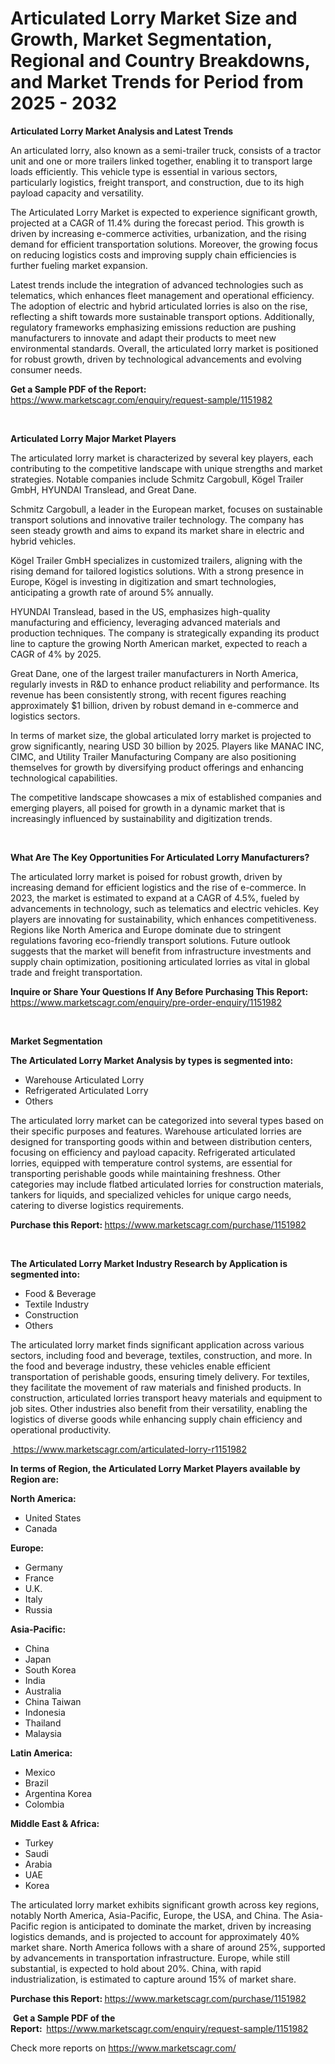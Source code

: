 <p><h1>Articulated Lorry Market Size and Growth, Market Segmentation, Regional and Country Breakdowns, and Market Trends for Period from 2025 -  2032</h1></p><p><strong>Articulated Lorry Market Analysis and Latest Trends</strong></p>
<p><p>An articulated lorry, also known as a semi-trailer truck, consists of a tractor unit and one or more trailers linked together, enabling it to transport large loads efficiently. This vehicle type is essential in various sectors, particularly logistics, freight transport, and construction, due to its high payload capacity and versatility.</p><p>The Articulated Lorry Market is expected to experience significant growth, projected at a CAGR of 11.4% during the forecast period. This growth is driven by increasing e-commerce activities, urbanization, and the rising demand for efficient transportation solutions. Moreover, the growing focus on reducing logistics costs and improving supply chain efficiencies is further fueling market expansion. </p><p>Latest trends include the integration of advanced technologies such as telematics, which enhances fleet management and operational efficiency. The adoption of electric and hybrid articulated lorries is also on the rise, reflecting a shift towards more sustainable transport options. Additionally, regulatory frameworks emphasizing emissions reduction are pushing manufacturers to innovate and adapt their products to meet new environmental standards. Overall, the articulated lorry market is positioned for robust growth, driven by technological advancements and evolving consumer needs.</p></p>
<p><strong>Get a Sample PDF of the Report:&nbsp;</strong> <a href="https://www.marketscagr.com/enquiry/request-sample/1151982?utm_campaign=2010&utm_medium=2&utm_source=Github&utm_content=ia&utm_term=28022025&utm_id=articulated-lorry">https://www.marketscagr.com/enquiry/request-sample/1151982</a></p>
<p>&nbsp;</p>
<p><strong>Articulated Lorry Major Market Players</strong></p>
<p><p>The articulated lorry market is characterized by several key players, each contributing to the competitive landscape with unique strengths and market strategies. Notable companies include Schmitz Cargobull, Kögel Trailer GmbH, HYUNDAI Translead, and Great Dane. </p><p>Schmitz Cargobull, a leader in the European market, focuses on sustainable transport solutions and innovative trailer technology. The company has seen steady growth and aims to expand its market share in electric and hybrid vehicles. </p><p>Kögel Trailer GmbH specializes in customized trailers, aligning with the rising demand for tailored logistics solutions. With a strong presence in Europe, Kögel is investing in digitization and smart technologies, anticipating a growth rate of around 5% annually.</p><p>HYUNDAI Translead, based in the US, emphasizes high-quality manufacturing and efficiency, leveraging advanced materials and production techniques. The company is strategically expanding its product line to capture the growing North American market, expected to reach a CAGR of 4% by 2025.</p><p>Great Dane, one of the largest trailer manufacturers in North America, regularly invests in R&D to enhance product reliability and performance. Its revenue has been consistently strong, with recent figures reaching approximately $1 billion, driven by robust demand in e-commerce and logistics sectors.</p><p>In terms of market size, the global articulated lorry market is projected to grow significantly, nearing USD 30 billion by 2025. Players like MANAC INC, CIMC, and Utility Trailer Manufacturing Company are also positioning themselves for growth by diversifying product offerings and enhancing technological capabilities.</p><p>The competitive landscape showcases a mix of established companies and emerging players, all poised for growth in a dynamic market that is increasingly influenced by sustainability and digitization trends.</p></p>
<p>&nbsp;</p>
<p><strong>What Are The Key Opportunities For Articulated Lorry Manufacturers?</strong></p>
<p><p>The articulated lorry market is poised for robust growth, driven by increasing demand for efficient logistics and the rise of e-commerce. In 2023, the market is estimated to expand at a CAGR of 4.5%, fueled by advancements in technology, such as telematics and electric vehicles. Key players are innovating for sustainability, which enhances competitiveness. Regions like North America and Europe dominate due to stringent regulations favoring eco-friendly transport solutions. Future outlook suggests that the market will benefit from infrastructure investments and supply chain optimization, positioning articulated lorries as vital in global trade and freight transportation.</p></p>
<p><strong>Inquire or Share Your Questions If Any Before Purchasing This Report:</strong> <a href="https://www.marketscagr.com/enquiry/pre-order-enquiry/1151982?utm_campaign=2010&utm_medium=2&utm_source=Github&utm_content=ia&utm_term=28022025&utm_id=articulated-lorry">https://www.marketscagr.com/enquiry/pre-order-enquiry/1151982</a></p>
<p>&nbsp;</p>
<p><strong>Market Segmentation</strong></p>
<p><strong>The Articulated Lorry Market Analysis by types is segmented into:</strong></p>
<p><ul><li>Warehouse Articulated Lorry</li><li>Refrigerated Articulated Lorry</li><li>Others</li></ul></p>
<p><p>The articulated lorry market can be categorized into several types based on their specific purposes and features. Warehouse articulated lorries are designed for transporting goods within and between distribution centers, focusing on efficiency and payload capacity. Refrigerated articulated lorries, equipped with temperature control systems, are essential for transporting perishable goods while maintaining freshness. Other categories may include flatbed articulated lorries for construction materials, tankers for liquids, and specialized vehicles for unique cargo needs, catering to diverse logistics requirements.</p></p>
<p><strong>Purchase this Report:&nbsp;</strong><a href="https://www.marketscagr.com/purchase/1151982?utm_campaign=2010&utm_medium=2&utm_source=Github&utm_content=ia&utm_term=28022025&utm_id=articulated-lorry">https://www.marketscagr.com/purchase/1151982</a></p>
<p>&nbsp;</p>
<p><strong>The Articulated Lorry Market Industry Research by Application is segmented into:</strong></p>
<p><ul><li>Food & Beverage</li><li>Textile Industry</li><li>Construction</li><li>Others</li></ul></p>
<p><p>The articulated lorry market finds significant application across various sectors, including food and beverage, textiles, construction, and more. In the food and beverage industry, these vehicles enable efficient transportation of perishable goods, ensuring timely delivery. For textiles, they facilitate the movement of raw materials and finished products. In construction, articulated lorries transport heavy materials and equipment to job sites. Other industries also benefit from their versatility, enabling the logistics of diverse goods while enhancing supply chain efficiency and operational productivity.</p></p>
<p><a href="https://www.marketscagr.com/articulated-lorry-r1151982?utm_campaign=2010&utm_medium=2&utm_source=Github&utm_content=ia&utm_term=28022025&utm_id=articulated-lorry">&nbsp;https://www.marketscagr.com/articulated-lorry-r1151982</a></p>
<p><strong>In terms of Region, the Articulated Lorry Market Players available by Region are:</strong></p>
<p>
    <p> <strong> North America: </strong>
        <ul>
            <li>United States</li>
            <li>Canada</li>
        </ul>
        </p> 
    <p> <strong> Europe: </strong>
        <ul>
            <li>Germany</li>
            <li>France</li>
            <li>U.K.</li>
            <li>Italy</li>
            <li>Russia</li>
        </ul>
        </p> 
    <p> <strong> Asia-Pacific: </strong>
        <ul>
            <li>China</li>
            <li>Japan</li>
            <li>South Korea</li>
            <li>India</li>
            <li>Australia</li>
            <li>China Taiwan</li>
            <li>Indonesia</li>
            <li>Thailand</li>
            <li>Malaysia</li>
        </ul>
        </p> 
    <p> <strong> Latin America: </strong>
        <ul>
            <li>Mexico</li>
            <li>Brazil</li>
            <li>Argentina Korea</li>
            <li>Colombia</li>
        </ul>
        </p> 
    <p> <strong> Middle East & Africa: </strong>
        <ul>
            <li>Turkey</li>
            <li>Saudi</li>
            <li>Arabia</li>
            <li>UAE</li>
            <li>Korea</li>
        </ul>
    </p>
    </p>
<p><p>The articulated lorry market exhibits significant growth across key regions, notably North America, Asia-Pacific, Europe, the USA, and China. The Asia-Pacific region is anticipated to dominate the market, driven by increasing logistics demands, and is projected to account for approximately 40% market share. North America follows with a share of around 25%, supported by advancements in transportation infrastructure. Europe, while still substantial, is expected to hold about 20%. China, with rapid industrialization, is estimated to capture around 15% of market share.</p></p>
<p><strong>Purchase this Report: </strong><a href="https://www.marketscagr.com/purchase/1151982?utm_campaign=2010&utm_medium=2&utm_source=Github&utm_content=ia&utm_term=28022025&utm_id=articulated-lorry">https://www.marketscagr.com/purchase/1151982</a></p>
<p>&nbsp;<strong>Get a Sample PDF of the Report:&nbsp;&nbsp;</strong><a href="https://www.marketscagr.com/enquiry/request-sample/1151982?utm_campaign=2010&utm_medium=2&utm_source=Github&utm_content=ia&utm_term=28022025&utm_id=articulated-lorry">https://www.marketscagr.com/enquiry/request-sample/1151982</a></p>
<p><strong></strong></p>
<p>Check more reports on <a href="https://www.marketscagr.com/?utm_campaign=2010&utm_medium=2&utm_source=Github&utm_content=ia&utm_term=28022025&utm_id=articulated-lorry">https://www.marketscagr.com/</a></p>